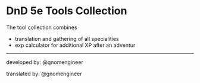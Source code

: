 # DnD 5e Tools Collection

The tool collection combines

* translation and gathering of all specialities 
* exp calculator for additional XP after an adventur

---

developed by: @gnomengineer

translated by: @gnomengineer

